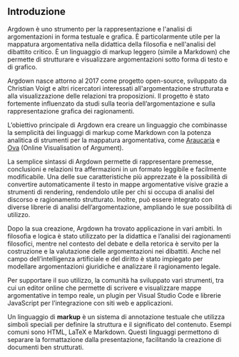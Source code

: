 ## Introduzione

Argdown è uno strumento per la rappresentazione e l'analisi di argomentazioni in forma testuale e grafica. È particolarmente utile per la mappatura argomentativa nella didattica della filosofia e nell'analisi del dibattito critico. È un linguaggio di markup leggero (simile a Markdown) che permette di strutturare e visualizzare argomentazioni sotto forma di testo e di grafico. 

Argdown nasce attorno al 2017 come progetto open-source, sviluppato da Christian Voigt e altri ricercatori interessati all'argomentazione strutturata e alla visualizzazione delle relazioni tra proposizioni. Il progetto è stato fortemente influenzato da studi sulla teoria dell’argomentazione e sulla rappresentazione grafica dei ragionamenti.

L’obiettivo principale di Argdown era creare un linguaggio che combinasse la semplicità dei linguaggi di markup come Markdown con la potenza analitica di strumenti per la mappatura argomentativa, come [Araucaria](http://araucaria.arg.tech/doku.php) e [Ova](https://www.arg.tech/index.php/ova/) (Online Visualisation of Argument).

La semplice sintassi di Argdown permette di rappresentare premesse, conclusioni e relazioni tra affermazioni in un formato leggibile e facilmente modificabile. Una delle sue caratteristiche più apprezzate è la possibilità di convertire automaticamente il testo in mappe argomentative visive grazie a strumenti di rendering, rendendolo utile per chi si occupa di analisi del discorso e ragionamento strutturato. Inoltre, può essere integrato con diverse librerie di analisi dell’argomentazione, ampliando le sue possibilità di utilizzo.

Dopo la sua creazione, Argdown ha trovato applicazione in vari ambiti. In filosofia e logica è stato utilizzato per la didattica e l’analisi dei ragionamenti filosofici, mentre nel contesto del debate e della retorica è servito per la costruzione e la valutazione delle argomentazioni nei dibattiti. Anche nel campo dell’intelligenza artificiale e del diritto è stato impiegato per modellare argomentazioni giuridiche e analizzare il ragionamento legale.

Per supportare il suo utilizzo, la comunità ha sviluppato vari strumenti, tra cui un editor online che permette di scrivere e visualizzare mappe argomentative in tempo reale, un plugin per Visual Studio Code e librerie JavaScript per l’integrazione con siti web e applicazioni.

<a class="button orange">Un linguaggio di **markup** è un sistema di annotazione testuale che utilizza simboli speciali per definire la struttura e il significato del contenuto. Esempi comuni sono HTML, LaTeX e Markdown. Questi linguaggi permettono di separare la formattazione dalla presentazione, facilitando la creazione di documenti ben strutturati. </a>
